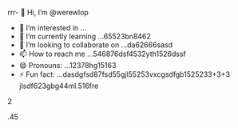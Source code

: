 rrr- 👋 Hi, I’m @werewlop
- 👀 I’m interested in ...
- 🌱 I’m currently learning ...65523bn8462
- 💞️ I’m looking to collaborate on ...da62666sasd
- 📫 How to reach me ...546876dsf4532yth1526dssf
- 😄 Pronouns: ...12378hg15163
- ⚡ Fun fact: ...dasdgfsd87fsd55gjl55253vxcgsdfgb1525233+3+3
jlsdf623gbg44ml.516fre
<!---4885gnf5
werewlop/werewlop is a ✨ special ✨ repository because its `README.md` (thadsdis file) appears on your GitHub profile.sf
You can click the Preview link to take a look at your ch456nges.cxvhnhn
--->2
.45
